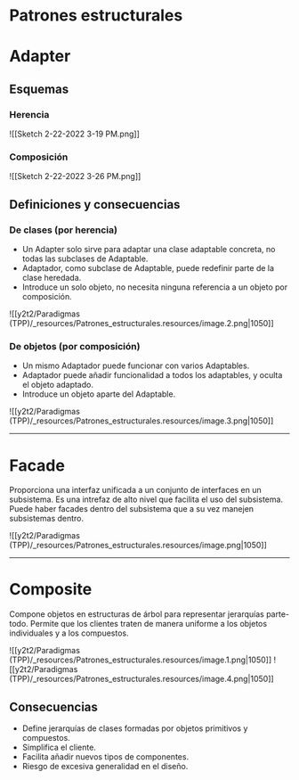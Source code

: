 

# Patrones estructurales
# Adapter

## Esquemas

### Herencia
![[Sketch 2-22-2022 3-19 PM.png]]
### Composición
![[Sketch 2-22-2022 3-26 PM.png]]

## Definiciones y consecuencias

### De clases (por herencia)
* Un Adapter solo sirve para adaptar una clase adaptable concreta, no todas las subclases de Adaptable.
* Adaptador, como subclase de Adaptable, puede redefinir parte de la clase heredada.
* Introduce un solo objeto, no necesita ninguna referencia a un objeto por composición.

![[y2t2/Paradigmas (TPP)/_resources/Patrones_estructurales.resources/image.2.png|1050]]


### De objetos (por composición)
* Un mismo Adaptador puede funcionar con varios Adaptables.
* Adaptador puede añadir funcionalidad a todos los adaptables, y oculta el objeto adaptado.
* Introduce un objeto aparte del Adaptable.


![[y2t2/Paradigmas (TPP)/_resources/Patrones_estructurales.resources/image.3.png|1050]]


* * *

# Facade
Proporciona una interfaz unificada a un conjunto de interfaces en un subsistema. Es una intrefaz de alto nivel que facilita el uso del subsistema.
Puede haber facades dentro del subsistema que a su vez manejen subsistemas dentro.

![[y2t2/Paradigmas (TPP)/_resources/Patrones_estructurales.resources/image.png|1050]]


* * *

# Composite
Compone objetos en estructuras de árbol para representar jerarquías parte-todo. Permite que los clientes traten de manera uniforme a los objetos individuales y a los compuestos.

![[y2t2/Paradigmas (TPP)/_resources/Patrones_estructurales.resources/image.1.png|1050]]
![[y2t2/Paradigmas (TPP)/_resources/Patrones_estructurales.resources/image.4.png|1050]]

## Consecuencias
* Define jerarquías de clases formadas por objetos primitivos y compuestos.
* Simplifica el cliente.
* Facilita añadir nuevos tipos de componentes.
* Riesgo de excesiva generalidad en el diseño.
